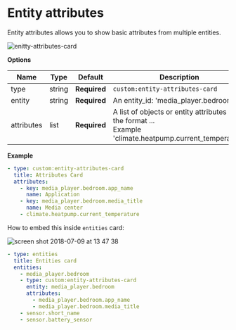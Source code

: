 # Entity attributes

Entity attributes allows you to show basic attributes from multiple entities.

![enitty-attributes-card](https://user-images.githubusercontent.com/7738048/42527718-19aea164-8482-11e8-9c46-d734499f7806.png)

**Options**

| Name | Type | Default | Description
| ---- | ---- | ------- | -----------
| type | string | **Required** | `custom:entity-attributes-card`
| entity | string | **Required** | An entity_id: 'media_player.bedroom'
| attributes | list | **Required** | A list of objects or entity attributes in the format <domain>.<entity>.<attribute>.<br/> Example 'climate.heatpump.current_temperature'

**Example**

```yaml
- type: custom:entity-attributes-card
  title: Attributes Card
  attributes:
    - key: media_player.bedroom.app_name
      name: Application
    - key: media_player.bedroom.media_title
      name: Media center
    - climate.heatpump.current_temperature
```

How to embed this inside `entities` card:

![screen shot 2018-07-09 at 13 47 38](https://user-images.githubusercontent.com/7738048/42446481-1ac27c1e-837f-11e8-94e7-02ef35f2d853.png)

```yaml
- type: entities
  title: Entities card
  entities:
    - media_player.bedroom
    - type: custom:entity-attributes-card
      entity: media_player.bedroom
      attributes:
        - media_player.bedroom.app_name
        - media_player.bedroom.media_title
    - sensor.short_name
    - sensor.battery_sensor
```